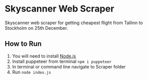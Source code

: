 # Skyscanner Web Scraper

Skyscanner web scraper for getting cheapest flight from Tallinn to Stockholm on 25th December.

## How to Run

1. You will need to install [Node.js](https://nodejs.org/en/)
2. Install puppeteer from terminal `npm i puppeteer`
3. In terminal or command line navigate to Scraper folder
4. Run `node index.js`
